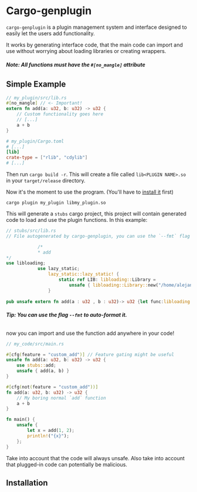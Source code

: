 # Cargo-genplugin

`cargo-genplugin` is a plugin management system and interface designed to easily let the users add functionality.

It works by generating interface code, that the main code can import and use without worrying about loading libraries or creating wrappers.

###### **Note: All functions must have the `#[no_mangle]` attribute**

## Simple Example

```rust
// my_plugin/src/lib.rs
#[no_mangle] // <- Important!
extern fn add(a: u32, b: u32) -> u32 {
	// Custom functionality goes here
	// [...]
	a + b
}
```

```toml
# my_plugin/Cargo.toml
# [...]
[lib]
crate-type = ["rlib", "cdylib"]
# [...]
```

Then run `cargo build -r`. This will create a file called `lib<PLUGIN NAME>.so` in your `target/release` directory.

Now it's the moment to use the program. (You'll have to [install it](#installation) first)

```
cargo plugin my_plugin libmy_plugin.so
```

This will generate a `stubs` cargo project, this project will contain generated code to load and use the plugin functions. In this example:

```rust
// stubs/src/lib.rs
// File autogenerated by cargo-genplugin, you can use the `--fmt` flag to generate formatted files. Do not manually edit, it will be overwritten. Report issues @ github.com/blyxyas/cargo-genplugin. The following functions were generated:

			/*
			* add
*/
use libloading;
			use	lazy_static;
				lazy_static::lazy_static! {
					static ref LIB: libloading::Library =
						unsafe { libloading::Library::new("/home/alejandra/git/wawawa/my_plugin/target/release/libmy_plugin.so").expect("Couldn't load library libmy_plugin.so") };
				}
			
pub unsafe extern fn add(a : u32 , b : u32)-> u32 {let func:libloading::Symbol<unsafe extern fn(a : u32 , b : u32) -> u32>=LIB.get(b"add").expect("Couldn't load function 'add'");return func(a,b,);}
```

###### **Tip: You can use the flag `--fmt` to auto-format it.**

now you can import and use the function add anywhere in your code!

```rust
// my_code/src/main.rs

#[cfg(feature = "custom_add")] // Feature gating might be useful
unsafe fn add(a: u32, b: u32) -> u32 {
	use stubs::add;
	unsafe { add(a, b) }
}

#[cfg(not(feature = "custom_add"))]
fn add(a: u32, b: u32) -> u32 {
	// My boring normal `add` function
	a + b
}

fn main() {
	unsafe {
		let x = add(1, 2); 
		println!("{x}");
	};
}
```

Take into account that the code will always unsafe. Also take into account that plugged-in code can potentially be malicious.

## Installation